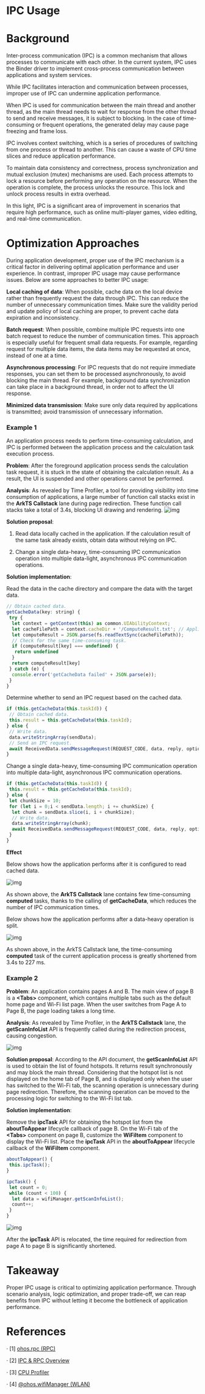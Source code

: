 # IPC Usage

# **Background**

Inter-process communication (IPC) is a common mechanism that allows processes to communicate with each other. In the current system, IPC uses the Binder driver to implement cross-process communication between applications and system services.

While IPC facilitates interaction and communication between processes, improper use of IPC can undermine application performance.

When IPC is used for communication between the main thread and another thread, as the main thread needs to wait for response from the other thread to send and receive messages, it is subject to blocking. In the case of time-consuming or frequent operations, the generated delay may cause page freezing and frame loss.

IPC involves context switching, which is a series of procedures of switching from one process or thread to another. This can cause a waste of CPU time slices and reduce application performance.

To maintain data consistency and correctness, process synchronization and mutual exclusion (mutex) mechanisms are used. Each process attempts to lock a resource before performing any operation on the resource. When the operation is complete, the process unlocks the resource. This lock and unlock process results in extra overhead.

In this light, IPC is a significant area of improvement in scenarios that require high performance, such as online multi-player games, video editing, and real-time communication.

# **Optimization Approaches**

During application development, proper use of the IPC mechanism is a critical factor in delivering optimal application performance and user experience. In contrast, improper IPC usage may cause performance issues. Below are some approaches to better IPC usage:

**Local caching of data**: When possible, cache data on the local device rather than frequently request the data through IPC. This can reduce the number of unnecessary communication times. Make sure the validity period and update policy of local caching are proper, to prevent cache data expiration and inconsistency.

**Batch request**: When possible, combine multiple IPC requests into one batch request to reduce the number of communication times. This approach is especially useful for frequent small data requests. For example, regarding request for multiple data items, the data items may be requested at once, instead of one at a time.

**Asynchronous processing**: For IPC requests that do not require immediate responses, you can set them to be processed asynchronously, to avoid blocking the main thread. For example, background data synchronization can take place in a background thread, in order not to affect the UI response.

**Minimized data transmission**: Make sure only data required by applications is transmitted; avoid transmission of unnecessary information.

### Example 1

An application process needs to perform time-consuming calculation, and IPC is performed between the application process and the calculation task execution process.

**Problem**: After the foreground application process sends the calculation task request, it is stuck in the state of obtaining the calculation result. As a result, the UI is suspended and other operations cannot be performed.

**Analysis**: As revealed by Time Profiler, a tool for providing visibility into time consumption of applications, a large number of function call stacks exist in the **ArkTS Callstack** lane during page redirection. These function call stacks take a total of 3.4s, blocking UI drawing and rendering.
![img](./figures/reasonable-using-ipc-image1.png)


**Solution proposal**:

1. Read data locally cached in the application. If the calculation result of the same task already exists, obtain data without relying on IPC.

2. Change a single data-heavy, time-consuming IPC communication operation into multiple data-light, asynchronous IPC communication operations.

**Solution implementation**:

Read the data in the cache directory and compare the data with the target data.

```javascript
// Obtain cached data.
getCacheData(key: string) {
 try {
  let context = getContext(this) as common.UIAbilityContext;
  let cacheFilePath = context.cacheDir + '/ComputeResult.txt'; // Application sandbox cache directory.
  let computeResult = JSON.parse(fs.readTextSync(cacheFilePath));
  // Check for the same time-consuming task.
  if (computeResult[key] === undefined) {
   return undefined
  }
  return computeResult[key]
 } catch (e) {
  console.error('getCacheData failed' + JSON.parse(e));
 }
}
```

Determine whether to send an IPC request based on the cached data.

```javascript
if (this.getCacheData(this.taskId)) {
 // Obtain cached data.
 this.result = this.getCacheData(this.taskId);
} else {
 // Write data.
 data.writeStringArray(sendData);
 // Send an IPC request.
 await ReceivedData.sendMessageRequest(REQUEST_CODE, data, reply, option);
}
```

Change a single data-heavy, time-consuming IPC communication operation into multiple data-light, asynchronous IPC communication operations.

```javascript
if (this.getCacheData(this.taskId)) {
 this.result = this.getCacheData(this.taskId);
} else {
 let chunkSize = 10;
 for (let i = 0;i < sendData.length; i += chunkSize) {
  let chunk = sendData.slice(i, i + chunkSize);
  // Write data.
  data.writeStringArray(chunk);
  await ReceivedData.sendMessageRequest(REQUEST_CODE, data, reply, option);
 }
}
```



**Effect**

Below shows how the application performs after it is configured to read cached data.

![img](./figures/reasonable-using-ipc-image2.png) 

As shown above, the **ArkTS Callstack** lane contains few time-consuming **computed** tasks, thanks to the calling of **getCacheData**, which reduces the number of IPC communication times.

 

Below shows how the application performs after a data-heavy operation is split.

 ![img](./figures/reasonable-using-ipc-image3.png)

As shown above, in the ArkTS Callstack lane, the time-consuming **computed** task of the current application process is greatly shortened from 3.4s to 227 ms.

### Example 2

**Problem**: An application contains pages A and B. The main view of page B is a **\<Tabs>** component, which contains multiple tabs such as the default home page and Wi-Fi list page. When the user switches from Page A to Page B, the page loading takes a long time.

**Analysis**: As revealed by Time Profiler, in the **ArkTS Callstack** lane, the **getScanInfoList** API is frequently called during the redirection process, causing congestion.

![img](./figures/reasonable-using-ipc-image4.png) 

**Solution proposal**: According to the API document, the **getScanInfoList** API is used to obtain the list of found hotspots. It returns result synchronously and may block the main thread. Considering that the hotspot list is not displayed on the home tab of Page B, and is displayed only when the user has switched to the Wi-Fi tab, the scanning operation is unnecessary during page redirection. Therefore, the scanning operation can be moved to the processing logic for switching to the Wi-Fi list tab.

**Solution implementation**:

Remove the **ipcTask** API for obtaining the hotspot list from the **aboutToAppear** lifecycle callback of page B. On the Wi-Fi tab of the **\<Tabs>** component on page B, customize the **WiFiItem** component to display the Wi-Fi list. Place the **ipcTask** API in the **aboutToAppear** lifecycle callback of the **WiFiItem** component.

```javascript
aboutToAppear() {
 this.ipcTask();
}

ipcTask() {
 let count = 0;
 while (count < 100) {
  let data = wifiManager.getScanInfoList();
  count++;
 }
}
```



![img](./figures/reasonable-using-ipc-image5.png) 

After the **ipcTask** API is relocated, the time required for redirection from page A to page B is significantly shortened.

# **Takeaway**

Proper IPC usage is critical to optimizing application performance. Through scenario analysis, logic optimization, and proper trade-off, we can reap benefits from IPC without letting it become the bottleneck of application performance.

# **References**

· [1] [ohos.rpc (RPC)](../reference/apis/js-apis-rpc.md)

· [2] [IPC & RPC Overview](../connectivity/ipc-rpc-overview.md)

· [3] [CPU Profiler](application-performance-analysis.md)

· [4] [@ohos.wifiManager (WLAN)](../reference/apis/js-apis-wifiManager.md)


